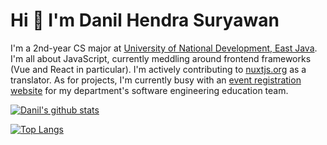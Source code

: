 # Hi 👋 I'm Danil Hendra Suryawan
I'm a 2nd-year CS major at [University of National Development, East Java](https://upnjatim.ac.id). I'm all about JavaScript, currently meddling around frontend frameworks (Vue and React in particular). I'm actively contributing to [nuxtjs.org](https://github.com/nuxt/nuxtjs.org) as a translator. As for projects, I'm currently busy with an [event registration website](https://github.com/pps-ti/web-pendaftaran-seed) for my department's software engineering education team.

[![Danil's github stats](https://github-readme-stats.vercel.app/api?username=danilhendras)](https://github.com/anuraghazra/github-readme-stats)

[![Top Langs](https://github-readme-stats.vercel.app/api/top-langs/?username=danilhendras)](https://github.com/anuraghazra/github-readme-stats)

<!--
**danilhendras/danilhendras** is a ✨ _special_ ✨ repository because its `README.md` (this file) appears on your GitHub profile.

Here are some ideas to get you started:

- 🔭 I’m currently working on ...
- 🌱 I’m currently learning ...
- 👯 I’m looking to collaborate on ...
- 🤔 I’m looking for help with ...
- 💬 Ask me about ...
- 📫 How to reach me: ...
- 😄 Pronouns: ...
- ⚡ Fun fact: ...
-->
